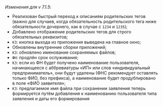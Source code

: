 _Изменения для v 7.1.5_:
- Реализован быстрый переход к описаниям родительских тегов (важно для случаев, когда обязательность родительского тега ниже обязательности дочернего, как в случае с `1234` и `1235`);
- Добавлено отображение родительских тегов для строго обязательных реквизитов;
- `КЗ`: кнопка выхода из приложения выведена на главное окно;
- Обновлены внутренние сборки приложений;
- `КЗ`: обновлено именование сохраняемых файлов;
- `ФН`: продлён срок ослуживания;
- `КЗ`: если из ФН будет получено наименование пользователя, начинающееся с аббревиатуры «ИП» или слов «индивидуальный предприниматель», они будут удалены (ФНС рекомендует оставлять только ФИО, без префикса), а наименование будет продублировано в поле «ФИО заявителя»;
- `КЗ`: предлагаемое имя файла при сохранении заявления теперь формируется путём добавления к наименованию пользователя типа заявления и даты его формирования
